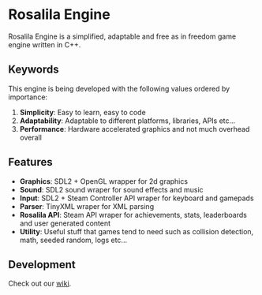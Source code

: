 Rosalila Engine
===============

Rosalila Engine is a simplified, adaptable and free as in freedom game engine written in C++.

## Keywords

This engine is being developed with the following values ordered by importance:

1. **Simplicity**: Easy to learn, easy to code
2. **Adaptability**: Adaptable to different platforms, libraries, APIs etc...
3. **Performance**: Hardware accelerated graphics and not much overhead overall

## Features

* **Graphics**: SDL2 + OpenGL wrapper for 2d graphics
* **Sound**: SDL2 sound wraper for sound effects and music
* **Input**: SDL2 + Steam Controller API wraper for keyboard and gamepads
* **Parser**: TinyXML wraper for XML parsing
* **Rosalila API**: Steam API wraper for achievements, stats, leaderboards and user generated content
* **Utility**: Useful stuff that games tend to need such as collision detection, math, seeded random, logs etc...

## Development

Check out our [wiki](https://github.com/Rosalila/RosalilaEngine/wiki).
